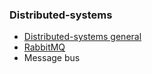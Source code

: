 ### Distributed-systems
* [Distributed-systems general](https://github.com/khdevnet/distributed-systems/blob/master/distributed-systems.md)
* [RabbitMQ](https://github.com/khdevnet/distributed-systems/blob/master/rabbitmq-practices.md) 
* Message bus
